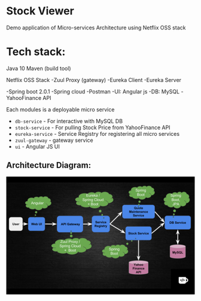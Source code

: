 # Stock Viewer

Demo application of Micro-services Architecture using Netflix OSS stack


# Tech stack:

Java 10
Maven (build tool)

Netflix OSS Stack
-Zuul Proxy (gateway)
-Eureka Client
-Eureka Server

-Spring boot 2.0.1
-Spring cloud
-Postman
-UI: Angular js
-DB: MySQL
-YahooFinance API

Each modules is a deployable micro service

- `db-service` - For interactive with MySQL DB
- `stock-service` - For pulling Stock Price from YahooFinance API
- `eureka-service` - Service Registry for registering all micro services
- `zuul-gateway` - gateway service
- `ui` - Angular JS UI

## Architecture Diagram:
![Architecture](Architecture.png)